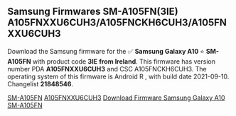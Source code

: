 <h2>Samsung Firmwares SM-A105FN(3IE) A105FNXXU6CUH3/A105FNCKH6CUH3/A105FNXXU6CUH3</h2>
Download the Samsung firmware for the ✅ <strong>Samsung Galaxy A10 </strong> ⭐ <strong>SM-A105FN</strong> with product code <strong>3IE</strong> <strong> from Ireland</strong>. This firmware has version number PDA <strong>A105FNXXU6CUH3</strong> and CSC A105FNCKH6CUH3. The operating system of this firmware is Android R , with build date 2021-09-10. Changelist <strong>21848546</strong>.


[SM-A105FN](https://samfirm.shop/samsung/model/SM-A105FN)
[A105FNXXU6CUH3](https://samfirm.shop/samsung/pda/A105FNXXU6CUH3)
[Download Firmware Samsung Galaxy A10 SM-A105FN](https://samfirm.shop/samsung/firmware/455156)
